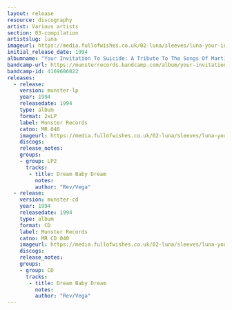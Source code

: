 ```yaml
---
layout: release
resource: discography
artist: Various artists
section: 03-compilation
artistslug: luna
imageurl: https://media.fullofwishes.co.uk/02-luna/sleeves/luna-your-invitation-to-suicide.jpg
initial_release_date: 1994
albumname: "Your Invitation To Suicide: A Tribute To The Songs Of Martin Rev, Alan Vega"
bandcamp-url: https://munsterrecords.bandcamp.com/album/your-invitation-to-suicide
bandcamp-id: 4169606022
releases:
  - release:
    version: munster-lp
    year: 1994
    releasedate: 1994
    type: album
    format: 2xLP
    label: Munster Records
    catno: MR 040
    imageurl: https://media.fullofwishes.co.uk/02-luna/sleeves/luna-your-invitation-to-suicide.jpg
    discogs:
    release_notes:
    groups:
    - group: LP2
      tracks:
       - title: Dream Baby Dream
         notes:
         author: "Rev/Vega"
  - release:
    version: munster-cd
    year: 1994
    releasedate: 1994
    type: album
    format: CD
    label: Munster Records
    catno: MR CD 040
    imageurl: https://media.fullofwishes.co.uk/02-luna/sleeves/luna-your-invitation-to-suicide.jpg
    discogs:
    release_notes:
    groups:
    - group: CD
      tracks:
       - title: Dream Baby Dream
         notes:
         author: "Rev/Vega"
---
```

